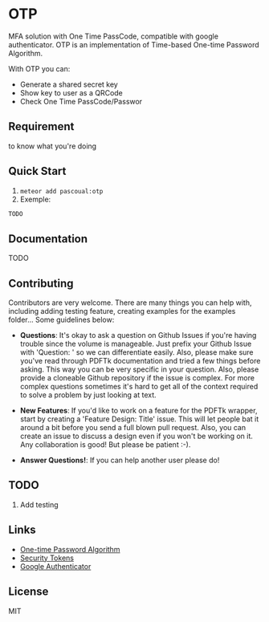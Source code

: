 OTP
===

MFA solution with One Time PassCode, compatible with google authenticator. OTP is an implementation of Time-based One-time Password Algorithm.

With OTP you can:

* Generate a shared secret key
* Show key to user as a QRCode
* Check One Time PassCode/Passwor

## Requirement
to know what you're doing

## Quick Start
1. `meteor add pascoual:otp`
2. Exemple: 
```js
TODO
```

## Documentation
TODO

## Contributing
Contributors are very welcome. There are many things you can help with,
including adding testing feature, creating examples for the examples folder...
Some guidelines below:

* **Questions**: It's okay to ask a question on Github Issues if you're
	having trouble since the volume is manageable. Just prefix your Github Issue with
	'Question: ' so we can differentiate easily. Also, please make sure you've read through
	PDFTk documentation and tried a few things before asking. This way you can be very
	specific in your question. Also, please provide a cloneable Github repository
	if the issue is complex. For more complex questions sometimes it's hard to get all of the context
	required to solve a problem by just looking at text.

* **New Features**: If you'd like to work on a feature for the PDFTk wrapper,
  start by creating a 'Feature Design: Title' issue. This will let people bat it
  around a bit before you send a full blown pull request. Also, you can create
  an issue to discuss a design even if you won't be working on it. Any
  collaboration is good! But please be patient :-).

* **Answer Questions!**: If you can help another user please do!

## TODO
1. Add testing

## Links
* [One-time Password Algorithm](http://en.wikipedia.org/wiki/Time-based_One-time_Password_Algorithm)
* [Security Tokens](http://en.wikipedia.org/wiki/Security_token#Mobile_device_tokens)
* [Google Authenticator](http://en.wikipedia.org/wiki/Google_Authenticator)

## License
MIT
